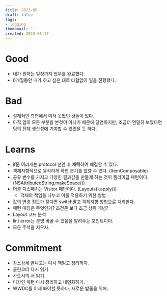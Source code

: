 ```yaml
---
title: 2023-05
draft: false
tags:
- logging
thumbnail: ''
created: 2023-05-17
---
```


# Good

* 내가 원하는 일정까지 업무를 완료했다.
* 6개월동안 내가 하고 싶은 대로 타협없이 일을 진행했다.

# Bad

* 설계적인 측면에서 미쳐 못봤던 것들이 있다.
* 아직 앱의 모든 부분을 본것이 아니기 때문에 당연하지만, 조금더 면밀히 보았다면 팀의 전체 생산성에 기여할 수 있었을 듯 하다.

# Learns

* if문 여러개는 protocol 선언 후 채택하여 해결할 수 있다.
* 객체지향적으로 동작하게 하면 분기를 없앨 수 있다. (ItemComposable)
* 공유 변수를 가지고 다양한 결과값을 만들게 하는 것이 플라이급 패턴이다. (NSAttributedString.makeSpace())
* 더블 디스패치는 Visitor 패턴이다. (Layouts().apply())
  * 객체의 책임을 나누고 이를 적용하기 위한 방법
* 값의 변경 정도가 잦다면 switch말고 객체지향 방법으로 처리한다.
* 패턴 매칭은 무엇인가? 조건문 보다 조금 상위 개념?
* Layout 코드 분석
* lint error는 분명 바꿀 수 있음을 알려주는 포인트이다.
* 모든 주석을 지우자.

# Commitment

* 장소상세 끝나고는 다시 책읽고 정리하자.
* 클린코더 다시 읽기
* 사토시의 서 읽기
* 디자인 패턴 다시 정리하고 내면화하기.
* WWDC를 이제 봐야할 듯하다. 새로운 밥줄을 위해.
